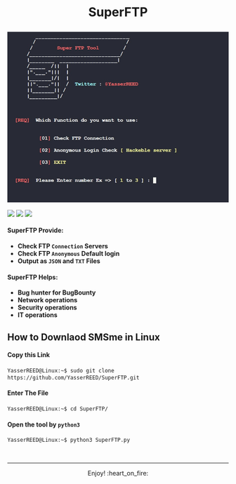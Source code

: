 # <p align="center">SuperFTP</p>

<p align="center"><img src="https://github.com/YasserREED/SuperFTP/blob/main/PIC's/front.jpg"></p>


![](https://img.shields.io/badge/Version-%20v1.0.0-blue)
![](https://img.shields.io/badge/Twitter-%20YasserREED-blue)
![](https://img.shields.io/badge/YouTube-%20YasserRED-red)


#### SuperFTP Provide:
- **Check FTP `Connection` Servers**
- **Check FTP `Anonymous` Default login**
- **Output as `JSON` and `TXT` Files**

#### SuperFTP Helps:
- **Bug hunter for BugBounty**
- **Network operations**
- **Security operations**
- **IT operations**


## How to Downlaod SMSme in Linux

#### Copy this Link
```console
YasserREED@Linux:~$ sudo git clone https://github.com/YasserREED/SuperFTP.git
```
#### Enter The File
```console
YasserREED@Linux:~$ cd SuperFTP/
```
#### Open the tool by `python3`
```console
YasserREED@Linux:~$ python3 SuperFTP.py
```

<br>

---

<p align="center"> Enjoy! :heart_on_fire: </p>

